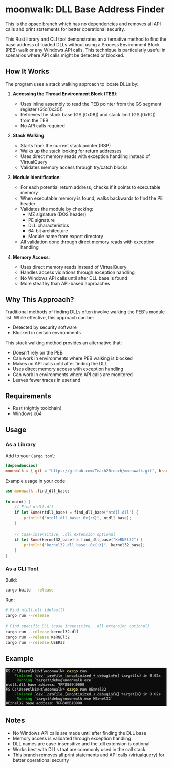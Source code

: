 # moonwalk: DLL Base Address Finder

This is the opsec branch which has no dependencies and removes all API calls and print statements for better operational security. 

This Rust library and CLI tool demonstrates an alternative method to find the base address of loaded DLLs without using a Process Environment Block (PEB) walk or any Windows API calls. This technique is particularly useful in scenarios where API calls might be detected or blocked.

## How It Works

The program uses a stack walking approach to locate DLLs by:

1. **Accessing the Thread Environment Block (TEB)**:
   - Uses inline assembly to read the TEB pointer from the GS segment register (GS:[0x30])
   - Retrieves the stack base (GS:[0x08]) and stack limit (GS:[0x10]) from the TEB
   - No API calls required

2. **Stack Walking**:
   - Starts from the current stack pointer (RSP)
   - Walks up the stack looking for return addresses
   - Uses direct memory reads with exception handling instead of VirtualQuery
   - Validates memory access through try/catch blocks

3. **Module Identification**:
   - For each potential return address, checks if it points to executable memory
   - When executable memory is found, walks backwards to find the PE header
   - Validates the module by checking:
     - MZ signature (DOS header)
     - PE signature
     - DLL characteristics
     - 64-bit architecture
     - Module name from export directory
   - All validation done through direct memory reads with exception handling

4. **Memory Access**:
   - Uses direct memory reads instead of VirtualQuery
   - Handles access violations through exception handling
   - No Windows API calls until after DLL base is found
   - More stealthy than API-based approaches

## Why This Approach?

Traditional methods of finding DLLs often involve walking the PEB's module list. While effective, this approach can be:
- Detected by security software
- Blocked in certain environments

This stack walking method provides an alternative that:
- Doesn't rely on the PEB
- Can work in environments where PEB walking is blocked
- Makes no API calls until after finding the DLL
- Uses direct memory access with exception handling
- Can work in environments where API calls are monitored
- Leaves fewer traces in userland

## Requirements

- Rust (nightly toolchain)
- Windows x64

## Usage

### As a Library

Add to your `Cargo.toml`:
```toml
[dependencies]
moonwalk = { git = "https://github.com/Teach2Breach/moonwalk.git", branch = "opsec" }
```

Example usage in your code:
```rust
use moonwalk::find_dll_base;

fn main() {
    // Find ntdll.dll
    if let Some(ntdll_base) = find_dll_base("ntdll.dll") {
        println!("ntdll.dll base: 0x{:X}", ntdll_base);
    }

    // Case-insensitive, .dll extension optional
    if let Some(kernel32_base) = find_dll_base("KeRNEl32") {
        println!("kernel32.dll base: 0x{:X}", kernel32_base);
    }
}
```

### As a CLI Tool

Build:
```bash
cargo build --release
```

Run:
```bash
# Find ntdll.dll (default)
cargo run --release

# Find specific DLL (case insensitive, .dll extension optional)
cargo run --release kernel32.dll
cargo run --release KeRNEl32
cargo run --release USER32
```

## Example

![Moonwalk DLL Base Address Finder Demo](opsec_branch.png)

## Notes

- No Windows API calls are made until after finding the DLL base
- Memory access is validated through exception handling
- DLL names are case-insensitive and the .dll extension is optional
- Works best with DLLs that are commonly used in the call stack
- This branch removes all print statements and API calls (virtualquery) for better operational security